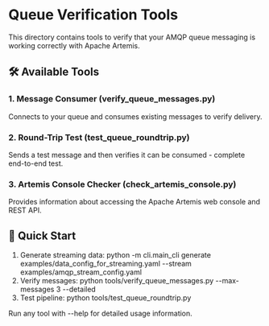 # Queue Verification Tools

This directory contains tools to verify that your AMQP queue messaging is working correctly with Apache Artemis.

## 🛠️ Available Tools

### 1. Message Consumer (verify_queue_messages.py)
Connects to your queue and consumes existing messages to verify delivery.

### 2. Round-Trip Test (test_queue_roundtrip.py)  
Sends a test message and then verifies it can be consumed - complete end-to-end test.

### 3. Artemis Console Checker (check_artemis_console.py)
Provides information about accessing the Apache Artemis web console and REST API.

## 🚀 Quick Start

1. Generate streaming data: python -m cli.main_cli generate examples/data_config_for_streaming.yaml --stream examples/amqp_stream_config.yaml
2. Verify messages: python tools/verify_queue_messages.py --max-messages 3 --detailed
3. Test pipeline: python tools/test_queue_roundtrip.py

Run any tool with --help for detailed usage information.
